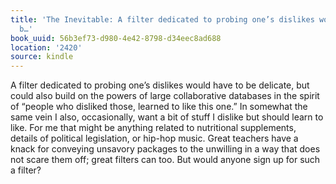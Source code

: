 ```yaml
---
title: 'The Inevitable: A filter dedicated to probing one’s dislikes would have to
  b…'
book_uuid: 56b3ef73-d980-4e42-8798-d34eec8ad688
location: '2420'
source: kindle
---
```


A filter dedicated to probing one’s dislikes would have to be delicate, but could also build on the powers of large collaborative databases in the spirit of “people who disliked those, learned to like this one.” In somewhat the same vein I also, occasionally, want a bit of stuff I dislike but should learn to like. For me that might be anything related to nutritional supplements, details of political legislation, or hip-hop music. Great teachers have a knack for conveying unsavory packages to the unwilling in a way that does not scare them off; great filters can too. But would anyone sign up for such a filter?